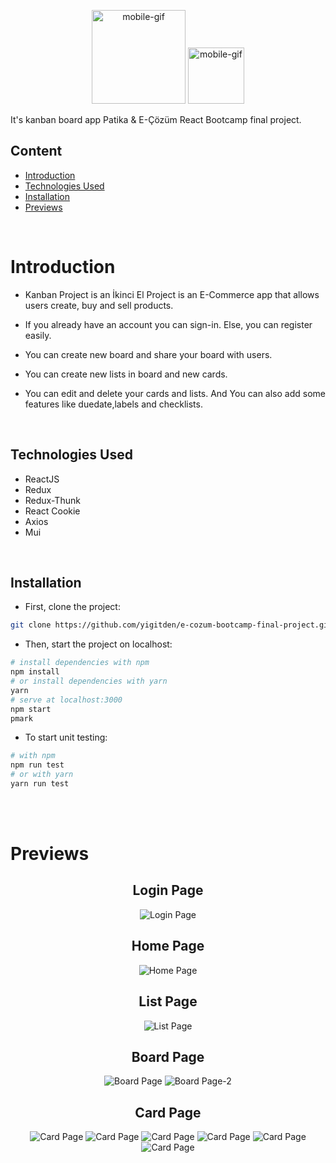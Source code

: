 <p align="center">
 
<img src="previews/ecozum.jpeg" alt="mobile-gif" width="150"/>
<img src="previews/Patika-Logo.png" alt="mobile-gif" width="90"/>
</p>

It's kanban board app Patika & E-Çözüm React Bootcamp final project.

 

## Content

- [Introduction](#introduction)
- [Technologies Used](#technologies-used)
- [Installation](#installation)
- [Previews](#previews) 

<br>

# Introduction

- Kanban Project is an 
İkinci El Project is an E-Commerce app that allows users create, buy and sell products.

- If you already have an account you can sign-in. Else, you can register easily.
- You can create new board and share your board with users.
- You can create new lists in board and new cards.
- You can edit and delete your cards and lists. And You can also add some features like duedate,labels and checklists.
 

<br>

## Technologies Used

- ReactJS
- Redux
- Redux-Thunk
- React Cookie
- Axios
- Mui

<br>

## Installation

- First, clone the project:

```sh
git clone https://github.com/yigitden/e-cozum-bootcamp-final-project.git
```

- Then, start the project on localhost:

```bash
# install dependencies with npm
npm install
# or install dependencies with yarn
yarn
# serve at localhost:3000
npm start
pmark
```

- To start unit testing:

```bash
# with npm
npm run test
# or with yarn
yarn run test
```

<br>
<br>

# Previews

<center>

## Login Page

![Login Page](previewws/loginpage.png)

## Home Page

![Home Page](previews/homepage.png)

## List Page

![List Page](previews/listpage.png)

## Board Page

![Board Page](previews/BOARBOARD.png)
![Board Page-2](previews/boardpage.png)

##  Card Page

![Card Page](previews/CARDS.PNG)
![Card Page](previews/cardpage.png)
![Card Page](previews/CHECKLIST.png)
![Card Page](previews/COMMENTPAGE.png)
![Card Page](previews/editedboard.png)
![Card Page](previews/memberarea.png)